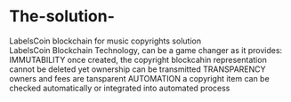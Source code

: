 # The-solution-
LabelsCoin blockchain for music copyrights solution  
LabelsCoin Blockchain Technology, can be a game changer as it provides:
IMMUTABILITY once created, the copyright blockcahin representation cannot be deleted yet ownership can be transmitted 
TRANSPARENCY owners and fees are tansparent
AUTOMATION a copyright item can be checked automatically or integrated into automated process
